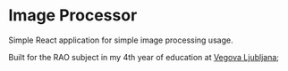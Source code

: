 # Image Processor

Simple React application for simple image processing usage.

Built for the RAO subject in my 4th year of education at [Vegova Ljubljana](https://www.vegova.si);
